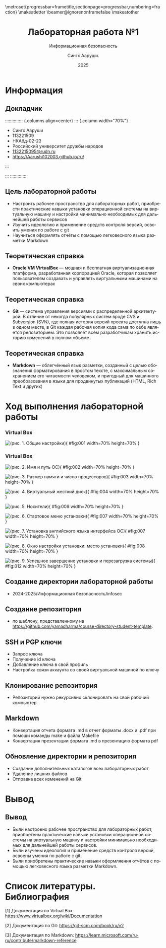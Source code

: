 ﻿---
## Front matter
lang: ru-RU
title: Лабораторная работа №1
subtitle: Информационная безопасность
author:
  - Сингх Ааруши.
institute:
  - Российский университет дружбы народов, Москва, Россия
date: 2025

## i18n babel
babel-lang: russian
babel-otherlangs: english

## Formatting pdf
toc: false
toc-title: Содержание
slide_level: 2
aspectratio: 169
section-titles: true
theme: metropolis
header-includes:
 - \metroset{progressbar=frametitle,sectionpage=progressbar,numbering=fraction}
 - '\makeatletter'
 - '\beamer@ignorenonframefalse'
 - '\makeatother'
---

# Информация

## Докладчик

:::::::::::::: {.columns align=center}
::: {.column width="70%"}

  * Сингх Ааруши
  * 113221509
  * НКАбд-02-23
  * Российский университет дружбы народов
  * [1132215095@rudn.ru](mailto:1132215095@rudn.ru)
  * <https://Aarushi102003.github.io/ru/>

:::

:::
::::::::::::::

## Цель лабораторной работы

- Настроить рабочее пространство для лабораторных работ, приобрести практические навыки
установки операционной системы на виртуальную машину и настройки минимально необходимых для дальнейшей работы сервисов
- Изучить идеологию и применение средств контроля версий, освоить умения по работе с git
- Научиться оформлять отчёты с помощью легковесного языка разметки Markdown


## Теоретическая справка

- **Oracle VM VirtualBox** — мощная и бесплатная виртуализационная платформа, разработанная корпорацией Oracle, которая позволяет пользователям создавать и управлять виртуальными машинами на своих компьютерах


## Теоретическая справка

- **Git** — система управления версиями с распределенной архитектурой. В отличие от некогда популярных систем вроде CVS и Subversion (SVN), где полная история версий проекта доступна лишь в одном месте, в Git каждая рабочая копия кода сама по себе является репозиторием. Это позволяет всем разработчикам хранить историю изменений в полном объеме

## Теоретическая справка

- **Markdown** — облегчённый язык разметки, созданный с целью обозначения форматирования в простом тексте, с максимальным сохранением его читаемости человеком, и пригодный для машинного преобразования в языки для продвинутых публикаций (HTML, Rich Text и других)

 
# Ход выполнения лабораторной работы

### Virtual Box


![(рис. 1. Общие настройки)](image/1.1.png){ #fig:001 width=70% height=70% }

### Virtual Box

![(рис. 2. Имя и путь ОС)](image/1.2.png){ #fig:002 width=70% height=70% }

![(рис. 3. Размер памяти и число процессоров)](image/1.3.png){ #fig:003 width=70% height=70% }

![(рис. 4. Виртуальный жесткий диск)](image/1.4.png){ #fig:004 width=70% height=70% }

![(рис. 5. Носители)](image/1.5.png){ #fig:006 width=70% height=70% }

![(рис. 6. Стартовое меню установки)](image/1.6.png){ #fig:007 width=70% height=70% }

![(рис. 7. Установка английского языка интерфейса ОС)](image/1.7.png){ #fig:007 width=70% height=70% }

![(рис. 8. Окно настройки установки: место установки)](image/1.8.png){ #fig:008 width=70% height=70% }

![(рис. 9. Успешное завершение установки и перезагрузка системы)](image/1.9.png){ #fig:012 width=70% height=70% }


## Создание директории лабораторной работы

- 2024-2025/Информационная безопасность/infosec

## Создание репозитория

- по шаблону, представленному на https://github.com/yamadharma/course-directory-student-template.

## SSH и PGP ключи

- Запрос ключа
- Получение id ключа
- Добавление ключа в свой профиль
- Настройка связи аккаунта со своей виртуальной машиной по ключу

## Клонирование репозитория

- Репозиторий нужно рекурсивно склонировать на свой рабочий компьютер

## Markdown

- Конвертация отчета формата .md в отчет форматы .docx и .pdf при помощи команды make и файла Makefile
- Конвертация презентации формата .md в презентацию формата pdf

## Обновление директории и репозитория

- Создание дополнительных каталогов всех лабораторных работ
- Удаление лишних файлов
- Отправка всех изменений на Git

# Вывод

## Вывод

- Были настроено рабочее пространство для лабораторных работ, приобретены практические навыки
установки операционной системы на виртуальную машину и настройки минимально необходимых для дальнейшей работы сервисов.
- Были изучены идеология и применение средств контроля версий, освоены умения по работе с git.
- Были приобретены практические навыки оформляения отчётов с помощью легковесного языка разметки Markdown.


# Список литературы. Библиография

[1] Документация по Virtual Box: https://www.virtualbox.org/wiki/Documentation

[2] Документация по Git: https://git-scm.com/book/ru/v2

[3] Документация по Markdown: https://learn.microsoft.com/ru-ru/contribute/markdown-reference





